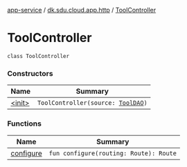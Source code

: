 [app-service](../../index.md) / [dk.sdu.cloud.app.http](../index.md) / [ToolController](./index.md)

# ToolController

`class ToolController`

### Constructors

| Name | Summary |
|---|---|
| [&lt;init&gt;](-init-.md) | `ToolController(source: `[`ToolDAO`](../../dk.sdu.cloud.app.services/-tool-d-a-o/index.md)`)` |

### Functions

| Name | Summary |
|---|---|
| [configure](configure.md) | `fun configure(routing: Route): Route` |
